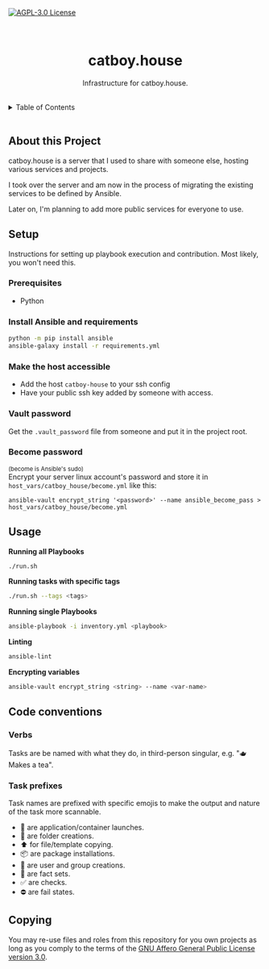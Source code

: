 [![AGPL-3.0 License](https://img.shields.io/github/license/yuri-becker/catboy-house?style=for-the-badge&logo=gnu&logoColor=white&color=%23A42E2B )](https://github.com/yuri-becker/catboy-house/blob/main/LICENSE.md)

<br />
<div align="center">

  <h1 align="center"><strong>catboy.house</strong></h1>

  <p align="center">
    Infrastructure for catboy.house.
  </p>
</div>
<br/>
<details>
  <summary>Table of Contents</summary>
  <ol>
    <li>
      <a href="#about-this-project">About this Project</a>
    </li>
    <li>
    <a href="#setup">Setup</a>
      <ul>
        <li><a href="#prerequisites">Prerequisites</a></li>
        <li><a href="#install-ansible-and-requirements">Install Ansible and requirements</a></li>
        <li><a href="#make-the-host-accessible">Make the host accessible</a></li>
        <li><a href="#vault-password">Vault password</a></li>
        <li><a href="#become-password">Become password</a></li>
      </ul>
    </li>
    <li><a href="#usage">Usage</a></li>
    <li>
        <a href="#code-conventions">Code conventions</a>
        <ul>
            <li><a href="#verbs">Verbs</a></li>
            <li><a href="#task-prefixes">Task prefixes</a></li>
        </ul>
    </li>
    <li><a href="#copying">Copying</a></li>
  </ol>
</details>
<br/>

## About this Project

catboy.house is a server that I used to share with someone else, hosting various services and projects.

I took over the server and am now in the process of migrating the existing services to be defined by Ansible.

Later on, I'm planning to add more public services for everyone to use.

## Setup
Instructions for setting up playbook execution and contribution. Most likely, you won't need this.

### Prerequisites
* Python

### Install Ansible and requirements
```sh
python -m pip install ansible
ansible-galaxy install -r requirements.yml
```

### Make the host accessible
* Add the host `catboy-house` to your ssh config
* Have your public ssh key added by someone with access.

### Vault password
Get the `.vault_password` file from someone and put it in the project root.

### Become password
<sup>(become is Ansible's sudo)</sup><br/>
Encrypt your server linux account's password and store it in `host_vars/catboy_house/become.yml` like this:
```shell
ansible-vault encrypt_string '<password>' --name ansible_become_pass > host_vars/catboy_house/become.yml
```

## Usage

**Running all Playbooks**
```sh
./run.sh
```
**Running tasks with specific tags**
```sh
./run.sh --tags <tags> 
```
**Running single Playbooks**
```sh
ansible-playbook -i inventory.yml <playbook>
```
**Linting**
```sh
ansible-lint
```
**Encrypting variables**
```sh
ansible-vault encrypt_string <string> --name <var-name>
```

## Code conventions

### Verbs
Tasks are be named with what they do, in third-person singular, e.g. "🫖 Makes a tea".

### Task prefixes
Task names are prefixed with specific emojis to make the output and nature of the task more scannable.
* 🚀 are application/container launches.
* 📂 are folder creations.
* ⬆️ for file/template copying.
* 📦 are package installations.
* 👤 are user and group creations.
* 💾 are fact sets.
* ✅ are checks.
* ⛔ are fail states.

## Copying
You may re-use files and roles from this repository for you own projects as long as you comply to the terms of the [GNU Affero General Public License 
version  3.0](https://github.com/yuri-becker/catboy-house/blob/main/LICENSE.md).